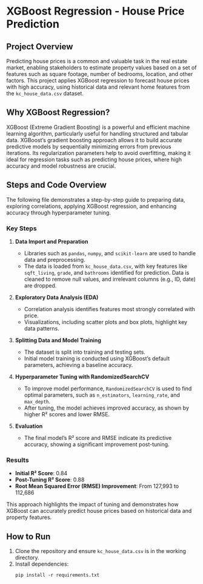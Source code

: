 # XGBoost Regression - House Price Prediction

## Project Overview
Predicting house prices is a common and valuable task in the real estate market, enabling stakeholders to estimate property values based on a set of features such as square footage, number of bedrooms, location, and other factors. This project applies XGBoost regression to forecast house prices with high accuracy, using historical data and relevant home features from the `kc_house_data.csv` dataset.

## Why XGBoost Regression?
XGBoost (Extreme Gradient Boosting) is a powerful and efficient machine learning algorithm, particularly useful for handling structured and tabular data. XGBoost’s gradient boosting approach allows it to build accurate predictive models by sequentially minimizing errors from previous iterations. Its regularization parameters help to avoid overfitting, making it ideal for regression tasks such as predicting house prices, where high accuracy and model robustness are crucial.

## Steps and Code Overview
The following file demonstrates a step-by-step guide to preparing data, exploring correlations, applying XGBoost regression, and enhancing accuracy through hyperparameter tuning.

### Key Steps
1. **Data Import and Preparation**  
   - Libraries such as `pandas`, `numpy`, and `scikit-learn` are used to handle data and preprocessing.
   - The data is loaded from `kc_house_data.csv`, with key features like `sqft_living`, `grade`, and `bathrooms` identified for prediction. Data is cleaned to remove null values, and irrelevant columns (e.g., ID, date) are dropped.

2. **Exploratory Data Analysis (EDA)**  
   - Correlation analysis identifies features most strongly correlated with price.
   - Visualizations, including scatter plots and box plots, highlight key data patterns.

3. **Splitting Data and Model Training**  
   - The dataset is split into training and testing sets.
   - Initial model training is conducted using XGBoost’s default parameters, achieving a baseline accuracy.

4. **Hyperparameter Tuning with RandomizedSearchCV**  
   - To improve model performance, `RandomizedSearchCV` is used to find optimal parameters, such as `n_estimators`, `learning_rate`, and `max_depth`.
   - After tuning, the model achieves improved accuracy, as shown by higher R² scores and lower RMSE.

5. **Evaluation**  
   - The final model’s R² score and RMSE indicate its predictive accuracy, showing a significant improvement post-tuning.

### Results
- **Initial R² Score**: 0.84
- **Post-Tuning R² Score**: 0.88
- **Root Mean Squared Error (RMSE) Improvement**: From 127,993 to 112,686

This approach highlights the impact of tuning and demonstrates how XGBoost can accurately predict house prices based on historical data and property features.

## How to Run
1. Clone the repository and ensure `kc_house_data.csv` is in the working directory.
2. Install dependencies:
   ```shell
   pip install -r requirements.txt
